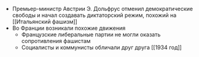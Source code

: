 - Премьер-министр Австрии Э. Дольфрус отменил демократические свободы и начал создавать диктаторский режим, похожий на [[Итальянский фашизм]]
- Во Франции возникали похожие движения
	- Французские либеральные партии не могли оказать сопротивления фашистам
	- Социалисты и коммунисты обличали друг друга
[[1934 год]] 
